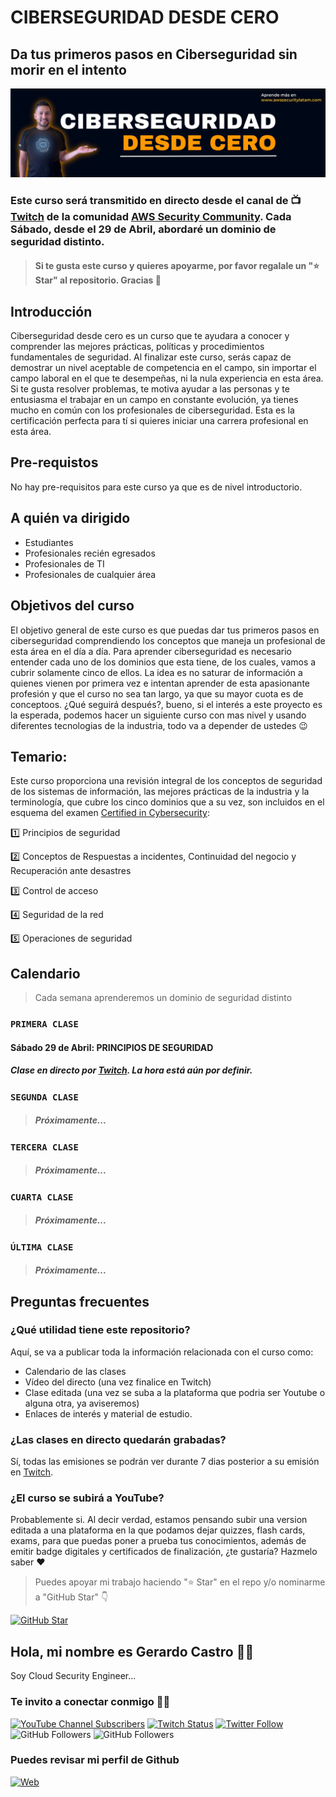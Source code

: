 # CIBERSEGURIDAD DESDE CERO
## Da tus primeros pasos en Ciberseguridad sin morir en el intento

![banner](./img/ciberseguridad.png)

### Este curso será transmitido en directo desde el canal de 📺 [Twitch](https://twitch.tv/awssecuritylatam) de la comunidad [AWS Security Community](https://bit.ly/youtube-awsseclatam). Cada Sábado, desde el 29 de Abril, abordaré un dominio de seguridad distinto.

> #### Si te gusta este curso y quieres apoyarme, por favor regalale un "⭐️ Star" al repositorio. Gracias 🙌

## Introducción
Ciberseguridad desde cero es un curso que te ayudara a conocer y comprender las mejores prácticas, políticas y procedimientos fundamentales de seguridad. Al finalizar este curso, serás capaz de demostrar un nivel aceptable de competencia en el campo, sin importar el campo laboral en el que te desempeñas, ni la nula experiencia en esta área. Si te gusta resolver problemas, te motiva ayudar a las personas y te entusiasma el trabajar en un campo en constante evolución, ya tienes mucho en común con los profesionales de ciberseguridad. Esta es la certificación perfecta para tí si quieres iniciar una carrera profesional en esta área.

## Pre-requistos
No hay pre-requisitos para este curso ya que es de nivel introductorio.

## A quién va dirigido
- Estudiantes
- Profesionales recién egresados
- Profesionales de TI
- Profesionales de cualquier área

## Objetivos del curso
El objetivo general de este curso es que puedas dar tus primeros pasos en ciberseguridad comprendiendo los conceptos que maneja un profesional de esta área en el día a día. Para aprender ciberseguridad es necesario entender cada uno de los dominios que esta tiene, de los cuales, vamos a cubrir solamente cinco de ellos. La idea es no saturar de información a quienes vienen por primera vez e intentan aprender de esta apasionante profesión y que el curso no sea tan largo, ya que su mayor cuota es de conceptoos. ¿Qué seguirá después?, bueno, si el interés a este proyecto es la esperada, podemos hacer un siguiente curso con mas nivel y usando diferentes tecnologias de la industria, todo va a depender de ustedes 😉

## Temario:
Este curso proporciona una revisión integral de los conceptos de seguridad de los sistemas de información, las mejores prácticas de la industria y la terminología, que cubre los cinco dominios que a su vez, son incluidos en el esquema del examen [Certified in Cybersecurity](https://www.isc2.org/certified-in-cybersecurity):

1️⃣ Principios de seguridad

2️⃣ Conceptos de Respuestas a incidentes, Continuidad del negocio y Recuperación ante desastres

3️⃣ Control de acceso

4️⃣ Seguridad de la red

5️⃣ Operaciones de seguridad


## Calendario
> Cada semana aprenderemos un dominio de seguridad distinto

### `PRIMERA CLASE`
#### Sábado 29 de Abril: PRINCIPIOS DE SEGURIDAD
##### Clase en directo por [Twitch](https://twitch.tv/awssecuritylatam). La hora está aún por definir.

### `SEGUNDA CLASE`
> ##### Próximamente...

### `TERCERA CLASE`
> ##### Próximamente...

### `CUARTA CLASE`
> ##### Próximamente...

### `ÚLTIMA CLASE`
> ##### Próximamente...

## Preguntas frecuentes

### ¿Qué utilidad tiene este repositorio?
Aquí, se va a publicar toda la información relacionada con el curso como:
- Calendario de las clases
- Vídeo del directo (una vez finalice en Twitch) 
- Clase editada (una vez se suba a la plataforma que podria ser Youtube o alguna otra, ya aviseremos)
- Enlaces de interés y material de estudio.

### ¿Las clases en directo quedarán grabadas?
Sí, todas las emisiones se podrán ver durante 7 dias posterior a su emisión en [Twitch](https://www.twitch.tv/awssecuritylatam/videos).

### ¿El curso se subirá a YouTube?
Probablemente si. Al decir verdad, estamos pensando subir una version editada a una plataforma en la que podamos dejar quizzes, flash cards, exams, para que puedas poner a prueba tus conocimientos, además de emitir badge digitales y certificados de finalización, ¿te gustaría? Hazmelo saber ❤️ 

> Puedes apoyar mi trabajo haciendo "⭐️ Star" en el repo y/o nominarme a "GitHub Star" 👇

[![GitHub Star](https://img.shields.io/badge/GitHub-Nominar_a_star-yellow?style=for-the-badge&logo=github&logoColor=white&labelColor=101010)](https://stars.github.com/nominate/)

## Hola, mi nombre es Gerardo Castro 👋🏻
Soy Cloud Security Engineer...

### **Te invito a conectar conmigo** 🤝🏻 &nbsp;
[![YouTube Channel Subscribers](https://img.shields.io/youtube/channel/subscribers/UCVWjwOiJGog7Km90-ayFESg?style=social)](https://www.youtube.com/channel/UCmWuXyjXOJOpikS4MHmJAcQ?sub_confirmation=1)
[![Twitch Status](https://img.shields.io/twitch/status/gerardokaztro?label=Follow%20me%20on%20Twitch&style=social)](https://www.twitch.tv/awssecuritylatam)
[![Twitter Follow](https://img.shields.io/twitter/follow/mouredev?style=social)](https://twitter.com/mouredev)
![GitHub Followers](https://img.shields.io/github/followers/gerardokaztro?style=social)
![GitHub Followers](https://img.shields.io/github/stars/gerardokaztro?style=social)

### Puedes revisar mi perfil de Github
[![Web](https://img.shields.io/badge/GitHub-gerardokaztro-14a1f0?style=for-the-badge&logo=github&logoColor=white&labelColor=101010)](https://github.com/gerardokaztro)
